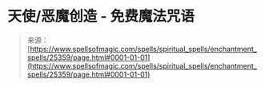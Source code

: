 <!--yml

category: 未分类

date: 2024-06-12 19:12:16

-->

# 天使/恶魔创造 - 免费魔法咒语

> 来源：[https://www.spellsofmagic.com/spells/spiritual_spells/enchantment_spells/25359/page.html#0001-01-01](https://www.spellsofmagic.com/spells/spiritual_spells/enchantment_spells/25359/page.html#0001-01-01)
